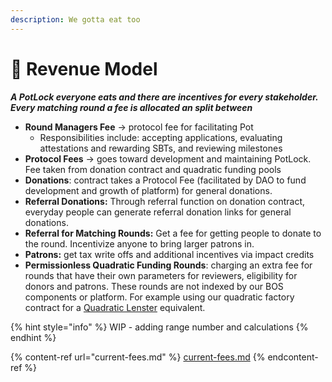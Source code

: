 ```yaml
---
description: We gotta eat too
---
```


# 💸 Revenue Model

_**A PotLock everyone eats and there are incentives for every stakeholder. Every matching round a fee is allocated an split between**_

* **Round Managers Fee** -> protocol fee for facilitating Pot
  * Responsibilities include: accepting applications, evaluating attestations and rewarding SBTs, and reviewing milestones
* **Protocol Fees** -> goes toward development and maintaining PotLock. Fee taken from donation contract and quadratic funding pools
* **Donations**: contract takes a Protocol Fee (facilitated by DAO to fund development and growth of platform) for general donations.&#x20;
* **Referral Donations:** Through referral function on donation contract, everyday people can generate referral donation links for general donations.
* **Referral for Matching Rounds:** Get a fee for getting people to donate to the round. Incentivize anyone to bring larger patrons in.&#x20;
* **Patrons:** get tax write offs and additional incentives via impact credits
* **Permissionless Quadratic Funding Rounds**: charging an extra fee for rounds that have their own parameters for reviewers, eligibility for donors and patrons. These rounds are not indexed by our BOS components or platform. For example using our quadratic factory contract for a [Quadratic Lenster](https://www.quadraticlenster.xyz/) equivalent.

{% hint style="info" %}
WIP - adding range number and calculations
{% endhint %}



{% content-ref url="current-fees.md" %}
[current-fees.md](current-fees.md)
{% endcontent-ref %}
